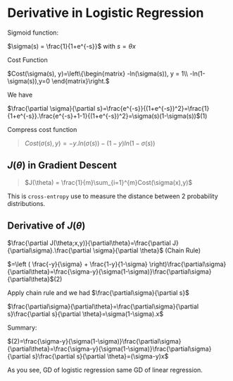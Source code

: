 # Derivative in Logistic Regression

Sigmoid function:

$\sigma(s) = \frac{1}{1+e^{-s}}$ with $s=\theta x$

Cost Function

$Cost(\sigma(s), y)=\left\{\begin{matrix}
-ln(\sigma(s)), y = 1\\
-ln(1-\sigma(s)),y=0
\end{matrix}\right.$

We have

$\frac{\partial \sigma}{\partial s}=\frac{e^{-s}}{(1+e^{-s})^2}=\frac{1}{1+e^{-s}}.\frac{e^{-s}+1-1}{(1+e^{-s})^2}=\sigma(s)(1-\sigma(s))$(1)

Compress cost function

> $Cost(\sigma(s),y)=-y.ln(\sigma(s))-(1-y)ln(1-\sigma(s))$

## $J(\theta)$ in Gradient Descent

> $J(\theta) = \frac{1}{m}\sum_{i=1}^{m}Cost(\sigma(x),y)$

This is `cross-entropy` use to measure the distance between 2 probability distributions.

## Derivative of $J(\theta)$

$\frac{\partial J(\theta;x,y)}{\partial\theta}=\frac{\partial J}{\partial\sigma}.\frac{\partial \sigma}{\partial \theta}$ (Chain Rule)

$=\left ( \frac{-y}{\sigma} + \frac{1-y}{1-\sigma} \right)\frac{\partial\sigma}{\partial\theta}=\frac{\sigma-y}{\sigma(1-\sigma)}\frac{\partial\sigma}{\partial\theta}$(2)

Apply chain rule and we had $\frac{\partial\sigma}{\partial s}$

$\frac{\partial\sigma}{\partial\theta}=\frac{\partial\sigma}{\partial s}\frac{\partial s}{\partial \theta}=\sigma(1-\sigma).x$

Summary:

$(2)=\frac{\sigma-y}{\sigma(1-\sigma)}\frac{\partial\sigma}{\partial\theta}=\frac{\sigma-y}{\sigma(1-\sigma)}\frac{\partial\sigma}{\partial s}\frac{\partial s}{\partial \theta}=(\sigma-y)x$

As you see, GD of logistic regression same GD of linear regression.
